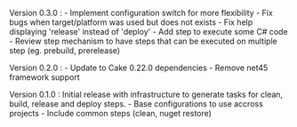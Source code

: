 Version 0.3.0 :
    - Implement configuration switch for more flexibility
    - Fix bugs when target/platform was used but does not exists
    - Fix help displaying 'release' instead of 'deploy'
    - Add step to execute some C# code
    - Review step mechanism to have steps that can be executed on multiple step (eg. prebuild, prerelease)

Version 0.2.0 : 
    - Update to Cake 0.22.0 dependencies
    - Remove net45 framework support

Version 0.1.0 : Initial release with infrastructure to generate tasks for clean, build, release and deploy steps.
    - Base configurations to use accross projects
    - Include common steps (clean, nuget restore)